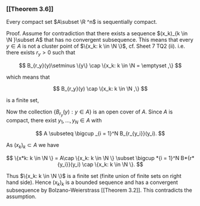 ### [[Theorem 3.6]]

Every compact set $A\subset \R ^n$ is sequentially compact.

Proof. Assume for contradiction that there exists a sequence $(x_k)_{k \in \N }\subset A$ that has no convergent subsequence. This means that every $y \in A$ is not a cluster point of $\{x_k: k \in \N \}$, cf. Sheet 7 TQ2 (ii). i.e. there exists $r_y > 0$ such that

$$ B_{r_y}(y)\setminus \{y\} \cap \{x_k: k \in \N = \emptyset ,\} $$

which means that

$$ B_{r_y}(y) \cap \{x_k: k \in \N ,\} $$

is a finite set,

Now the collection $\{B_{r_y}(y): y \in A\}$ is an open cover of $A$. Since $A$ is compact, there exist $y_1, \ldots , y_N \in A$ with

$$ A \subseteq \bigcup _{i = 1}^N B_{r_{y_i}}(y_i). $$

As $(x_k)_{k}\subset A$ we have

$$ \{x*k: k \in \N \} = A\cap \{x_k: k \in \N \} \subset \bigcup *{i = 1}^N B*{r*{y_i}}(y_i) \cap \{x_k: k \in \N \}. $$

Thus $\{x_k: k \in \N \}$ is a finite set (finite union of finite sets on right hand side). Hence $(x_k)_{k}$ is a bounded sequence and has a convergent subsequence by Bolzano-Weierstrass [[Theorem 3.2]]. This contradicts the assumption.